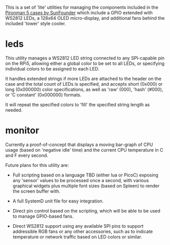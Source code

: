 This is a set of 'lite' utilities for managing the components included in the
[Pironman 5 cases by SunFounder](https://docs.sunfounder.com/projects/pironman5/)
which include a GPIO extended with WS2812 LEDs, a 128x64 OLED micro-display, and
additional fans behind the included 'tower' style cooler.

# leds

This utility manages a WS2812 LED string connected to any SPI-capable pin on the
RPi5, allowing either a global color to be set to all LEDs, or specifying individual
colors to be assigned to each LED.

It handles extended strings if more LEDs are attached to the header on the case
and the total count of LEDs is specified, and accepts short (0x000) or long (0x000000)
color specifications, as well as 'raw' (000), 'hash' (#000), or 'C constant' (0x000000)
formats.

It will repeat the specified colors to 'fill' the specified string length as needed.

# monitor

Currently a proof-of-concept that displays a moving bar-graph of CPU usage (based on
'negative idle' time) and the current CPU temperature in C and F every second.

Future plans for this utility are:

* Full scripting based on a language TBD (either lua or PicoC) exposing any 'sensor'
  values to be processed once a second, with various graphical widgets plus multiple
  font sizes (based on Spleen) to render the screen buffer with.

* A full SystemD unit file for easy integration.

* Direct pin control based on the scripting, which will be able to be used to manage
  GPIO-based fans.

* Direct WS2812 support using any available SPI pins to support addressible RGB fans
  or any other accessories, such as to indicate temperature or network traffic based
  on LED colors or similar.
